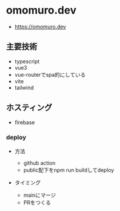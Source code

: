 # omomuro.dev

- https://omomuro.dev

## 主要技術

- typescript
- vue3
- vue-routerでspa的にしている
- vite
- tailwind

## ホスティング

- firebase

### deploy

- 方法
  - github action
  - public配下をnpm run buildしてdeploy

- タイミング
  - mainにマージ
  - PRをつくる
